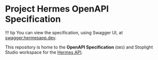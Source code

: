 # Project Hermes OpenAPI Specification

!!! tip
    You can view the specification, using Swagger UI, at [swagger.hermesapp.dev][1].

This repository is home to the **OpenAPI Specification** (`OAS`) and Stoplight Studio workspace for the [Hermes API][0].

[0]: https://github.com/4Hermes/API
[1]: https://swagger.hermesapp.dev
